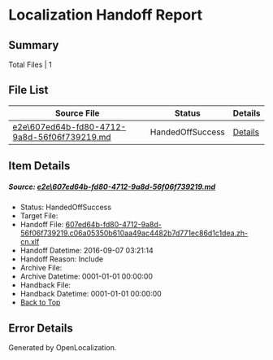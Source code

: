 # <a name='report-top'></a> Localization Handoff Report

## Summary
 Total Files | 1

## File List
 Source File | Status | Details 
 ----------- | ------ | ------- 
 [e2e\607ed64b-fd80-4712-9a8d-56f06f739219.md](https://github.com/OpenLocalizationTestOrg/ol-test0/blob/ce3ae169d7d3123fac5a128c472d9b8ae026adaf/e2e/607ed64b-fd80-4712-9a8d-56f06f739219.md) | HandedOffSuccess | [Details](#783758b9f75a77848f0123ca9eca0d9ff136a1161)

## Item Details
##### <a name='783758b9f75a77848f0123ca9eca0d9ff136a1161'></a> Source: [e2e\607ed64b-fd80-4712-9a8d-56f06f739219.md](https://github.com/OpenLocalizationTestOrg/ol-test0/blob/ce3ae169d7d3123fac5a128c472d9b8ae026adaf/e2e/607ed64b-fd80-4712-9a8d-56f06f739219.md)
* Status: HandedOffSuccess
* Target File: 
* Handoff File: [607ed64b-fd80-4712-9a8d-56f06f739219.c06a05350b610aa49ac4482b7d771ec86d1c1dea.zh-cn.xlf](https://github.com/OpenLocalizationTestOrg/ol-test0-handoff/blob/075c92bd5b5080fa69668f69379e670c43ad9597/ol-handoff/OpenLocalizationTestOrg/ol-test0-zhcn/ci/ht/607ed64b-fd80-4712-9a8d-56f06f739219.c06a05350b610aa49ac4482b7d771ec86d1c1dea.zh-cn.xlf)
* Handoff Datetime: 2016-09-07 03:21:14
* Handoff Reason: Include
* Archive File: 
* Archive Datetime: 0001-01-01 00:00:00
* Handback File: 
* Handback Datetime: 0001-01-01 00:00:00
* [Back to Top](#report-top)


## Error Details

Generated by OpenLocalization.
